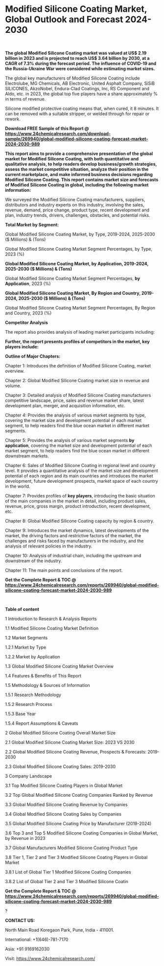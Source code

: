 <h1>Modified Silicone Coating Market, Global Outlook and Forecast 2024-2030</h1><br/><p><strong>The global Modified Silicone Coating market was valued at US$ 2.19 billion in 2023 and is projected to reach US$ 3.64 billion by 2030, at a <strong>CAGR</strong> of 7.3% during the forecast period. The influence of COVID-19 and the Russia-Ukraine War were considered while estimating market sizes.</strong></p>
 
 
 
 <p>The global key manufacturers of Modified Silicone Coating include Electrolube, MG Chemicals, AB Electronic, United Asphalt Company, SiSiB SILICONES, AkzoNobel, Endura-Clad Coatings, Inc, RS Component and Aldo, etc. in 2023, the global top five players have a share approximately % in terms of revenue.</p>
 
 
 
 <p>Silicone modified protective coating means that, when cured, it 8 minutes. It can be removed with a suitable stripper, or welded through for repair or rework.</p>
 
 
 
 <div><b>Download FREE Sample of this Report @ <a href="https://www.24chemicalresearch.com/download-sample/269940/global-modified-silicone-coating-forecast-market-2024-2030-989">https://www.24chemicalresearch.com/download-sample/269940/global-modified-silicone-coating-forecast-market-2024-2030-989</a></b></div>
 
 
 
 <p><strong>This report aims to provide a comprehensive presentation of the global market for Modified Silicone Coating, with both quantitative and qualitative analysis, to help readers develop business/growth strategies, assess the market competitive situation, analyze their position in the current marketplace, and make informed business decisions regarding Modified Silicone Coating. This report contains market size and forecasts of Modified Silicone Coating in global, including the following market information:</strong></p>
 
 
 
 <p>We surveyed the Modified Silicone Coating manufacturers, suppliers, distributors and industry experts on this industry, involving the sales, revenue, demand, price change, product type, recent development and plan, industry trends, drivers, challenges, obstacles, and potential risks.</p>
 
 
 
 <p><strong>Total Market by Segment:</strong></p>
 
 
 
 <p>Global Modified Silicone Coating Market, by Type, 2019-2024, 2025-2030 ($ Millions) & (Tons)</p>
 
 
 
 <p>Global Modified Silicone Coating Market Segment Percentages, by Type, 2023 (%)</p>
 
 
 
 <p><strong>Global Modified Silicone Coating Market, <strong>by Application</strong>, 2019-2024, 2025-2030 ($ Millions) & (Tons)</strong></p>
 
 
 
 <p>Global Modified Silicone Coating Market Segment Percentages, <strong>by Application</strong>, 2023 (%)</p>
 
 
 
 <p><strong>Global Modified Silicone Coating Market, By Region and Country, 2019-2024, 2025-2030 ($ Millions) & (Tons)</strong></p>
 
 
 
 <p>Global Modified Silicone Coating Market Segment Percentages, By Region and Country, 2023 (%)</p>
 
 
 
 <p><strong>Competitor Analysis</strong></p>
 
 
 
 <p>The report also provides analysis of leading market participants including:</p>
 
 
 
 <p><strong>Further, the report presents profiles of competitors in the market, <strong>key players</strong> include:</strong></p>
 
 
 
 <p><strong>Outline of Major Chapters:</strong></p>
 
 
 
 <p>Chapter 1: Introduces the definition of Modified Silicone Coating, market overview.</p>
 
 
 
 <p>Chapter 2: Global Modified Silicone Coating market size in revenue and volume.</p>
 
 
 
 <p>Chapter 3: Detailed analysis of Modified Silicone Coating manufacturers competitive landscape, price, sales and revenue market share, latest development plan, merger, and acquisition information, etc.</p>
 
 
 
 <p>Chapter 4: Provides the analysis of various market segments by type, covering the market size and development potential of each market segment, to help readers find the blue ocean market in different market segments.</p>
 
 
 
 <p>Chapter 5: Provides the analysis of various market segments <strong>by application</strong>, covering the market size and development potential of each market segment, to help readers find the blue ocean market in different downstream markets.</p>
 
 
 
 <p>Chapter 6: Sales of Modified Silicone Coating in regional level and country level. It provides a quantitative analysis of the market size and development potential of each region and its main countries and introduces the market development, future development prospects, market space of each country in the world.</p>
 
 
 
 <p>Chapter 7: Provides profiles of <strong>key players</strong>, introducing the basic situation of the main companies in the market in detail, including product sales, revenue, price, gross margin, product introduction, recent development, etc.</p>
 
 
 
 <p>Chapter 8: Global Modified Silicone Coating capacity by region & country.</p>
 
 
 
 <p>Chapter 9: Introduces the market dynamics, latest developments of the market, the driving factors and restrictive factors of the market, the challenges and risks faced by manufacturers in the industry, and the analysis of relevant policies in the industry.</p>
 
 
 
 <p>Chapter 10: Analysis of industrial chain, including the upstream and downstream of the industry.</p>
 
 
 
 <p>Chapter 11: The main points and conclusions of the report.</p>
 
 
 
 <div><b>Get the Complete Report & TOC @ <a href="https://www.24chemicalresearch.com/reports/269940/global-modified-silicone-coating-forecast-market-2024-2030-989">https://www.24chemicalresearch.com/reports/269940/global-modified-silicone-coating-forecast-market-2024-2030-989</a></b></div>
 
 
 
 <p><br />
 
 <b>Table of content</b></p>
 
 
 
 <p>1 Introduction to Research & Analysis Reports<br />
 
 1.1 Modified Silicone Coating Market Definition<br />
 
 1.2 Market Segments<br />
 
 1.2.1 Market by Type<br />
 
 1.2.2 Market by Application<br />
 
 1.3 Global Modified Silicone Coating Market Overview<br />
 
 1.4 Features & Benefits of This Report<br />
 
 1.5 Methodology & Sources of Information<br />
 
 1.5.1 Research Methodology<br />
 
 1.5.2 Research Process<br />
 
 1.5.3 Base Year<br />
 
 1.5.4 Report Assumptions & Caveats<br />
 
 2 Global Modified Silicone Coating Overall Market Size<br />
 
 2.1 Global Modified Silicone Coating Market Size: 2023 VS 2030<br />
 
 2.2 Global Modified Silicone Coating Revenue, Prospects & Forecasts: 2019-2030<br />
 
 2.3 Global Modified Silicone Coating Sales: 2019-2030<br />
 
 3 Company Landscape<br />
 
 3.1 Top Modified Silicone Coating Players in Global Market<br />
 
 3.2 Top Global Modified Silicone Coating Companies Ranked by Revenue<br />
 
 3.3 Global Modified Silicone Coating Revenue by Companies<br />
 
 3.4 Global Modified Silicone Coating Sales by Companies<br />
 
 3.5 Global Modified Silicone Coating Price by Manufacturer (2019-2024)<br />
 
 3.6 Top 3 and Top 5 Modified Silicone Coating Companies in Global Market, by Revenue in 2023<br />
 
 3.7 Global Manufacturers Modified Silicone Coating Product Type<br />
 
 3.8 Tier 1, Tier 2 and Tier 3 Modified Silicone Coating Players in Global Market<br />
 
 3.8.1 List of Global Tier 1 Modified Silicone Coating Companies<br />
 
 3.8.2 List of Global Tier 2 and Tier 3 Modified Silicone Coatin</p>
 
 
 
 <div><b>Get the Complete Report & TOC @ <a href="https://www.24chemicalresearch.com/reports/269940/global-modified-silicone-coating-forecast-market-2024-2030-989">https://www.24chemicalresearch.com/reports/269940/global-modified-silicone-coating-forecast-market-2024-2030-989</a></b></div>
 
 
 
 <p>? </p>
 
 
 
 <p><b>CONTACT US:</b><br />
 
 North Main Road Koregaon Park, Pune, India - 411001.<br />
 
 International: +1(646)-781-7170<br />
 
 Asia: +91 9169162030<br />
 
 Visit: <a href="https://www.24chemicalresearch.com/">https://www.24chemicalresearch.com/</a></p>